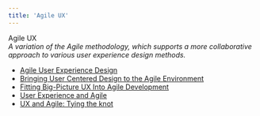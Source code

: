 ```yaml
---
title: 'Agile UX'
---
```


Agile UX  
_A variation of the Agile methodology, which supports a more collaborative approach to various user experience design methods._

*   [Agile User Experience Design](http://www.uxmatters.com/mt/archives/2012/04/agile-user-experience-design.php)  
*   [Bringing User Centered Design to the Agile Environment](http://boxesandarrows.com/bringing-user-centered-design-to-the-agile-environment/)  
*   [Fitting Big-Picture UX Into Agile Development](http://uxdesign.smashingmagazine.com/2012/11/06/design-spikes-fit-big-picture-ux-agile-development/)  
*   [User Experience and Agile](https://www.uxmatters.com/mt/archives/2017/08/user-experience-and-agile.php)  
*   [UX and Agile: Tying the knot](http://uxmag.com/articles/ux-and-agile-tying-the-knot)  
